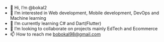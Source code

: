 - 👋 Hi, I’m @bokal2
- 👀 I’m interested in Web development, Mobile development, DevOps and Machine learning
- 🌱 I’m currently learning C# and Dart(Flutter)
- 💞️ I’m looking to collaborate on projects mainly EdTech and Ecommerce
- 📫 How to reach me bobokal98@gmail.com

<!---
bokal2/bokal2 is a ✨ special ✨ repository because its `README.md` (this file) appears on your GitHub profile.
You can click the Preview link to take a look at your changes.
--->
